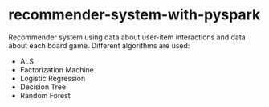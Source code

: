 # recommender-system-with-pyspark
Recommender system using data about user-item interactions and data about each board game. Different algorithms are used:
- ALS
- Factorization Machine
- Logistic Regression
- Decision Tree
- Random Forest
